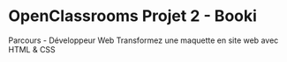 # OpenClassrooms Projet 2 - Booki
Parcours - Développeur Web
Transformez une maquette en site web avec HTML & CSS
